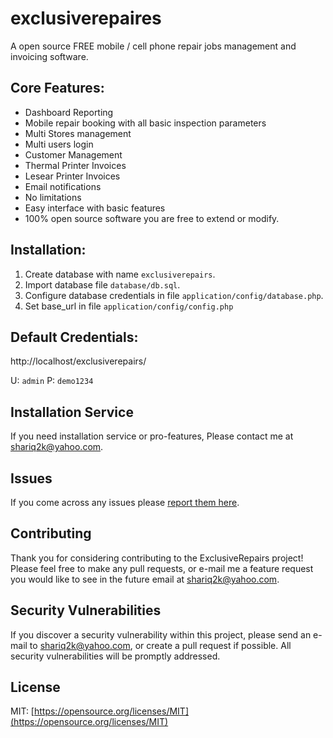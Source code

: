 # exclusiverepaires
A open source FREE mobile / cell phone repair jobs management and invoicing software. 

## Core Features:
* Dashboard Reporting
* Mobile repair booking with all basic inspection parameters
* Multi Stores management
* Multi users login
* Customer Management
* Thermal Printer Invoices
* Lesear Printer Invoices
* Email notifications
* No limitations
* Easy interface with basic features
* 100% open source software you are free to extend or modify.


## Installation:
1. Create database with name `exclusiverepairs`.
2. Import database file `database/db.sql`.
3. Configure database credentials in file `application/config/database.php`.
4. Set base_url in file `application/config/config.php`

## Default Credentials:
http://localhost/exclusiverepairs/

U: `admin`
P: `demo1234`

## Installation Service
If you need installation service or pro-features, Please contact me at shariq2k@yahoo.com.

## Issues

If you come across any issues please [report them here](https://github.com/muhammad-shariq/exclusiverepairs/issues).

## Contributing

Thank you for considering contributing to the ExclusiveRepairs project! Please feel free to make any pull requests, or e-mail me a feature request you would like to see in the future email at shariq2k@yahoo.com.

## Security Vulnerabilities

If you discover a security vulnerability within this project, please send an e-mail to shariq2k@yahoo.com, or create a pull request if possible. All security vulnerabilities will be promptly addressed.

## License

MIT: [https://opensource.org/licenses/MIT](https://opensource.org/licenses/MIT)